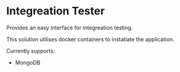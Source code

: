 # Integreation Tester

Provides an easy interface for integreation testing.

This solution utilises docker containers to instatiate the application.

Currently supports:
- MongoDB
